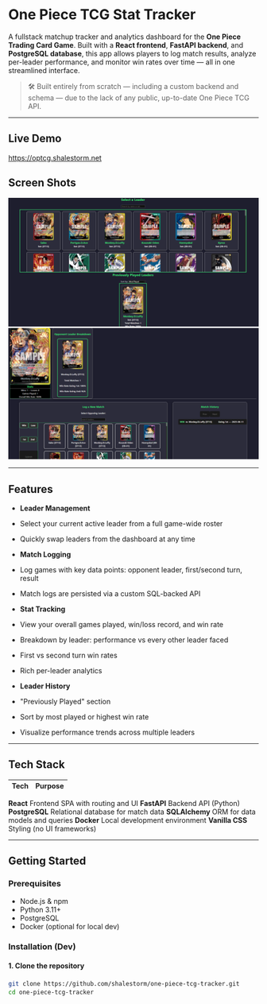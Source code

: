 #  One Piece TCG Stat Tracker

A fullstack matchup tracker and analytics dashboard for the **One Piece Trading Card Game**. Built with a **React frontend**, **FastAPI backend**, and **PostgreSQL database**, this app allows players to log match results, analyze per-leader performance, and monitor win rates over time — all in one streamlined interface.

> 🛠️ Built entirely from scratch — including a custom backend and schema — due to the lack of any public, up-to-date One Piece TCG API.

---
## Live Demo
  https://optcg.shalestorm.net

## Screen Shots
![Dashboard](screenshots/leader_select.png)
![Match Logging](screenshots/match_log.png)

---
##  Features

-  **Leader Management**
  - Select your current active leader from a full game-wide roster
  - Quickly swap leaders from the dashboard at any time

-  **Match Logging**
  - Log games with key data points: opponent leader, first/second turn, result
  - Match logs are persisted via a custom SQL-backed API

-  **Stat Tracking**
  - View your overall games played, win/loss record, and win rate
  - Breakdown by leader: performance vs every other leader faced
  - First vs second turn win rates
  - Rich per-leader analytics

-  **Leader History**
  - "Previously Played" section
  - Sort by most played or highest win rate
  - Visualize performance trends across multiple leaders

---

##  Tech Stack

| Tech         | Purpose                        |
|--------------|--------------------------------|
  **React**     Frontend SPA with routing and UI 
  **FastAPI**   Backend API (Python)           
  **PostgreSQL**  Relational database for match data 
  **SQLAlchemy**  ORM for data models and queries 
  **Docker**    Local development environment 
  **Vanilla CSS**  Styling (no UI frameworks)  

---

##  Getting Started

### Prerequisites

- Node.js & npm
- Python 3.11+
- PostgreSQL
- Docker (optional for local dev)

### Installation (Dev)

#### 1. Clone the repository

```bash
git clone https://github.com/shalestorm/one-piece-tcg-tracker.git
cd one-piece-tcg-tracker
